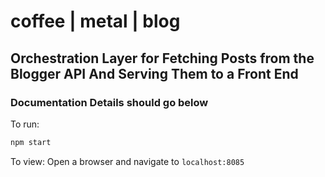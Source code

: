 # coffee | metal | blog
## Orchestration Layer for Fetching Posts from the Blogger API And Serving Them to a Front End

### Documentation Details should go below

To run:
```bash
npm start
```
To view:
Open a browser and navigate to `localhost:8085`